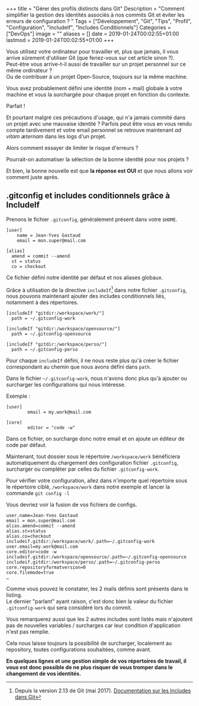 +++
title = "Gérer des profils distincts dans Git"
Description = "Comment simplifier la gestion des identités associés à nos commits Git et éviter les erreurs de configuration ? "
Tags = ["Développement", "Git", "Tips", "Profil", "Configuration", "IncludeIf", "Includes Conditionnels"]
Categories = ["DevOps"]
image = ""
aliases = []
date = 2019-01-24T00:02:55+01:00
lastmod = 2019-01-24T00:02:55+01:00
+++

Vous utilisez votre ordinateur pour travailler et, plus que jamais, il vous arrive sûrement d'utiliser Git (que feriez-vous sur cet article sinon ?).  
Peut-être vous arrive-t-il aussi de travailler sur un projet personnel sur ce même ordinateur ?  
Ou de contribuer à un projet Open-Source, toujours sur la même machine.

Vous avez probablement défini une identité (nom + mail) globale à votre machine et vous la surchargée pour chaque projet en fonction du contexte.

Parfait !

Et pourtant malgré ces précautions d'usage, qui n'a jamais commité dans un projet avec une mauvaise identité ?
Parfois peut être vous en vous rendu compte tardivement et votre email personnel se retrouve maintenant *ad vitam æternam* dans les logs d'un projet.

Alors comment essayer de limiter le risque d'erreurs ?

Pourrait-on automatiser la sélection de la bonne identité pour nos projets ?

Et bien, la bonne nouvelle est que **la réponse est OUI**  et que nous allons voir comment juste après.

## .gitconfig et includes conditionnels grâce à IncludeIf

Prenons le fichier `.gitconfig`, généralement présent dans votre `$HOME`.

```
[user]
	name = Jean-Yves Gastaud
	email = mon.super@mail.com

[alias]
  amend = commit --amend
  st = status
  co = checkout
```

Ce fichier défini notre identité par défaut et nos aliases globaux.

Grâce à utilisation de la directive `includeIf`[^1] dans notre fichier `.gitconfig`, nous pouvons maintenant ajouter des includes conditionnels liés, notamment à des répertoires.

```
[includeIf "gitdir:/workspace/work/"]
  path = ~/.gitconfig-work

[includeIf "gitdir:/workspace/opensource/"]
  path = ~/.gitconfig-opensource

[includeIf "gitdir:/workspace/perso/"]
  path = ~/.gitconfig-perso
```

Pour chaque `includeIf` défini, il ne nous reste plus qu'à créer le fichier correspondant au chemin que nous avons défini dans `path`.

Dans le fichier `~/.gitconfig-work`, nous n'avons donc plus qu'à ajouter ou surcharger les configurations qui nous intéresse.

Exemple :

```
[user]
        email = my.work@mail.com

[core]
        editor = "code -w"
```

Dans ce fichier, on surcharge donc notre email et on ajoute un éditeur de code par défaut.

Maintenant, tout dossier sous le répertoire `/workspace/work` bénéficiera automatiquement du chargement des configuration fichier `.gitconfig`, surcharger ou compléter par celles du fichier `.gitconfig-work`.

Pour vérifier votre configuration, allez dans n'importe quel répertoire sous le répertoire ciblé, `/workspace/work` dans notre exemple et lancer la commande `git config -l`

Vous devriez voir la fusion de vos fichiers de configs.

```
user.name=Jean-Yves Gastaud
email = mon.super@mail.com
alias.amend=commit --amend
alias.st=status
alias.co=checkout
includeif.gitdir:/workspace/work/.path=~/.gitconfig-work
user.email=my.work@mail.com
core.editor=code -w
includeif.gitdir:/workspace/opensource/.path=~/.gitconfig-opensource
includeif.gitdir:/workspace/perso/.path=~/.gitconfig-perso
core.repositoryformatversion=0
core.filemode=true
…
```

Comme vous pouvez le constater, les 2 mails définis sont présents dans le listing.  
Le dernier "parlant" ayant raison, c'est donc bien la valeur du fichier `.gitconfig-work` qui sera considéré lors du commit.

Vous remarquerez aussi que les 2 autres includes sont listés mais n'ajoutent pas de nouvelles variables / surcharges car leur condition d'application n'est pas remplie.

Cela nous laisse toujours la possibilité de surcharger, localement au repository, toutes configurations souhaitées, comme avant.

**En quelques lignes et une gestion simple de vos répertoires de travail, il vous est donc possible de ne plus risquer de vous tromper dans le changement de vos identités.**

[^1]: Depuis la version 2.13 de Git (mai 2017). [Documentation sur les Includes dans Git](https://git-scm.com/docs/git-config#_includes)
